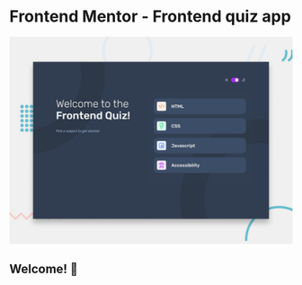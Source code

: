 # Frontend Mentor - Frontend quiz app

![Design preview for the Frontend quiz app coding challenge](./preview.jpg)

## Welcome! 👋
